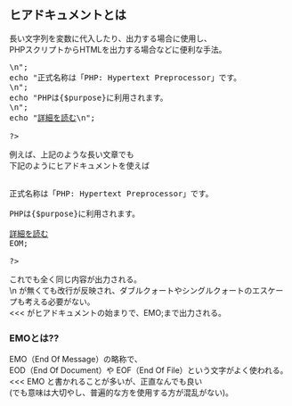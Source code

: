 ## ヒアドキュメントとは  
長い文字列を変数に代入したり、出力する場合に使用し、  
PHPスクリプトからHTMLを出力する場合などに便利な手法。  
  
<pre>
<?php

$purpose = "Webプログラミング";

echo "PHPとは、HTMLへの埋め込み型プログラミング言語です。<br />\n";
echo "正式名称は「PHP: Hypertext Preprocessor」です。<br />\n";
echo "PHPは{$purpose}に利用されます。<br />\n";
echo "<a href=\"detail.php\">詳細を読む<a>\n";

?>
</pre>
  
例えば、上記のような長い文章でも  
下記のようにヒアドキュメントを使えば
<pre>
<?php

$purpose = "Webプログラミング";

echo <<< EOM
PHPとは、HTMLへの埋め込み型プログラミング言語です。<br />
正式名称は「PHP: Hypertext Preprocessor」です。<br />
PHPは{$purpose}に利用されます。<br />
<a href="detail.php">詳細を読む<a>
EOM;

?>
</pre>  
  
これでも全く同じ内容が出力される。  
\n が無くても改行が反映され、ダブルクォートやシングルクォートのエスケープも考える必要がない。  
<<< がヒアドキュメントの始まりで、EMO;まで出力される。  

### EMOとは??    
EMO（End Of Message）の略称で、  
EOD（End Of Document）や EOF（End Of File）という文字がよく使われる。  
<<< EMO と書かれることが多いが、正直なんでも良い  
(でも意味は大切やし、普遍的な方を使用する方が混乱がない)。
